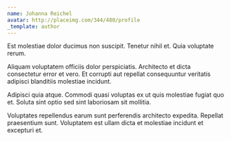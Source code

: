 ```yaml
---
name: Johanna Reichel
avatar: http://placeimg.com/344/480/profile
_template: author
---
```

Est molestiae dolor ducimus non suscipit. Tenetur nihil et. Quia voluptate rerum.
  
Aliquam voluptatem officiis dolor perspiciatis. Architecto et dicta consectetur error et vero. Et corrupti aut repellat consequuntur veritatis adipisci blanditiis molestiae incidunt.
  
Adipisci quia atque. Commodi quasi voluptas ex ut quis molestiae fugiat quo et. Soluta sint optio sed sint laboriosam sit mollitia.
  
Voluptates repellendus earum sunt perferendis architecto expedita. Repellat praesentium sunt. Voluptatem est ullam dicta et molestiae incidunt et excepturi et.
